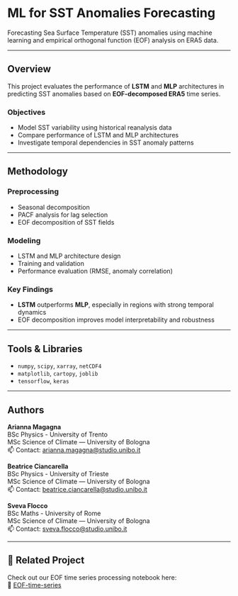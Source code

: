 # ML for SST Anomalies Forecasting

Forecasting Sea Surface Temperature (SST) anomalies using machine learning and empirical orthogonal function (EOF) analysis on ERA5 data.

---

## Overview

This project evaluates the performance of **LSTM** and **MLP** architectures in predicting SST anomalies based on **EOF-decomposed ERA5** time series.

### Objectives
- Model SST variability using historical reanalysis data
- Compare performance of LSTM and MLP architectures
- Investigate temporal dependencies in SST anomaly patterns

---

## Methodology

### Preprocessing
- Seasonal decomposition
- PACF analysis for lag selection
- EOF decomposition of SST fields

### Modeling
- LSTM and MLP architecture design
- Training and validation
- Performance evaluation (RMSE, anomaly correlation)

### Key Findings
- **LSTM** outperforms **MLP**, especially in regions with strong temporal dynamics
- EOF decomposition improves model interpretability and robustness

---

## Tools & Libraries

- `numpy`, `scipy`, `xarray`, `netCDF4`  
- `matplotlib`, `cartopy`, `joblib`  
- `tensorflow`, `keras`

---

## Authors

**Arianna Magagna**  
BSc Physics - University of Trento  
MSc Science of Climate — University of Bologna  
📫 Contact: arianna.magagna@studio.unibo.it

**Beatrice Ciancarella**  
BSc Physics - University of Trieste  
MSc Science of Climate — University of Bologna  
📫 Contact: beatrice.ciancarella@studio.unibo.it

**Sveva Flocco**  
BSc Maths - University of Rome  
MSc Science of Climate — University of Bologna  
📫 Contact: sveva.flocco@studio.unibo.it

---

## 📌 Related Project

Check out our EOF time series processing notebook here:  
🔗 [EOF-time-series](https://github.com/ariannamagagna/EOF-time-series)


